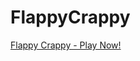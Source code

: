 # FlappyCrappy
<a href='http://iphoneguy1101.github.io/FlappyCrappy/flappy.html'>Flappy Crappy - Play Now!</a>
